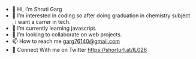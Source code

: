 - 👋 Hi, I’m Shruti Garg
- 👀 I’m interested in coding so after doing graduation in chemistry subject , i want a carrer in tech.
- 🌱 I’m currently learning javascript.
- 💞️ I’m looking to collaborate on web projects.
- 📫 How to reach me garg76140@gmail.com
- 🌟 Connect With me on Twitter https://shorturl.at/IL026
<!---
Gargshruti19/Gargshruti19 is a ✨ special ✨ repository because its `README.md` (this file) appears on your GitHub profile.
You can click the Preview link to take a look at your changes.
--->
